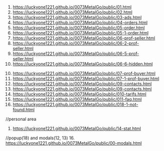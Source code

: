 <!-- https://github.com/luckyone1221/0073MetalGo -->

1. <https://luckyone1221.github.io/0073MetalGo/public/01.html>
2. <https://luckyone1221.github.io/0073MetalGo/public/02.html>
3. <https://luckyone1221.github.io/0073MetalGo/public/03-ads.html>
4. <https://luckyone1221.github.io/0073MetalGo/public/04-orders.html>
5. <https://luckyone1221.github.io/0073MetalGo/public/05-order.html>
6. <https://luckyone1221.github.io/0073MetalGo/public/05-1-order.html>
7. <https://luckyone1221.github.io/0073MetalGo/public/06-prof-seller.html>
8. <https://luckyone1221.github.io/0073MetalGo/public/06-2-prof-seller.html>
9. <https://luckyone1221.github.io/0073MetalGo/public/06-5-prof-seller.html>
9. <https://luckyone1221.github.io/0073MetalGo/public/06-6-hidden.html>
<!--1. <https://luckyone1221.github.io/0073MetalGo/public/08-bidding.html>-->
10. <https://luckyone1221.github.io/0073MetalGo/public/07-prof-buyer.html>
11. <https://luckyone1221.github.io/0073MetalGo/public/07-1-prof-buyer.html>
12. <https://luckyone1221.github.io/0073MetalGo/public/09-contacts.html>
13. <https://luckyone1221.github.io/0073MetalGo/public/09-contacts.html>
14. <https://luckyone1221.github.io/0073MetalGo/public/010-tarifs.html>
15. <https://luckyone1221.github.io/0073MetalGo/public/011-faq.html>
16. <https://luckyone1221.github.io/0073MetalGo/public/018-1-not-found.html>

//personal area
1. <https://luckyone1221.github.io/0073MetalGo/public/14-stat.html>


//popup(18) and modals(12, 13)
16. <https://luckyone1221.github.io/0073MetalGo/public/00-modals.html>